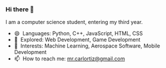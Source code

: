 ### Hi there 👋

I am a computer science student, entering my third year.

- 😄 ‎ Languages: Python, C++, JavaScript, HTML, CSS
- 🔭 ‎ Explored: Web Development, Game Development
- 🔎 ‎ Interests: Machine Learning, Aerospace Software, Mobile Development
- 📫 ‎ How to reach me: mr.carlortiz@gmail.com

